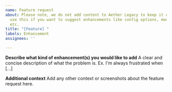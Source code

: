 ```yaml
---
name: Feature request
about: Please note, we do not add content to Aether Legacy to keep it original. Please
  use this if you want to suggest enhancements like config options, mod compatibility,
  etc.
title: "[Feature] "
labels: Enhancement
assignees: ''

---
```


**Describe what kind of enhancement(s) you would like to add**
A clear and concise description of what the problem is. Ex. I'm always frustrated when [...]

**Additional context**
Add any other context or screenshots about the feature request here.
